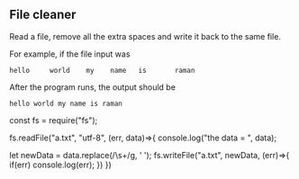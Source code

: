 ## File cleaner

Read a file, remove all the extra spaces and write it back to the same file.

For example, if the file input was

```
hello     world    my    name   is       raman
```

After the program runs, the output should be

```
hello world my name is raman
```

<!-- solution -->

const fs = require("fs");

fs.readFile("a.txt", "utf-8", (err, data)=>{
console.log("the data = ", data);

let newData = data.replace(/\s+/g, ' ');
fs.writeFile("a.txt", newData, (err)=>{
if(err) console.log(err);
})
})

